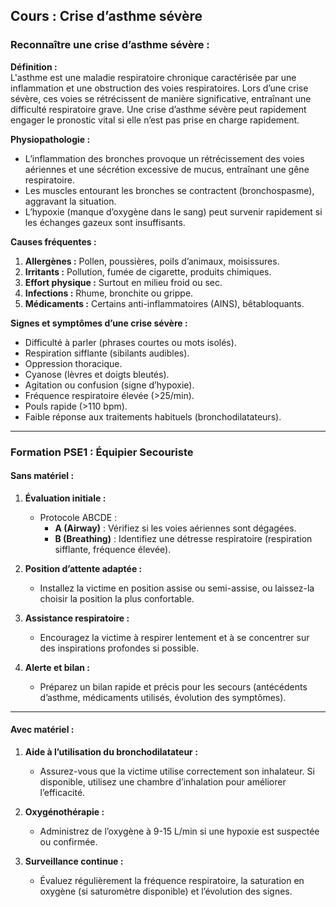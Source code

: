 ## **Cours : Crise d’asthme sévère**

### **Reconnaître une crise d’asthme sévère :**

**Définition :**  
L'asthme est une maladie respiratoire chronique caractérisée par une inflammation et une obstruction des voies respiratoires. Lors d’une crise sévère, ces voies se rétrécissent de manière significative, entraînant une difficulté respiratoire grave. Une crise d’asthme sévère peut rapidement engager le pronostic vital si elle n’est pas prise en charge rapidement.

**Physiopathologie :**

- L’inflammation des bronches provoque un rétrécissement des voies aériennes et une sécrétion excessive de mucus, entraînant une gêne respiratoire.
- Les muscles entourant les bronches se contractent (bronchospasme), aggravant la situation.
- L’hypoxie (manque d’oxygène dans le sang) peut survenir rapidement si les échanges gazeux sont insuffisants.

**Causes fréquentes :**

1. **Allergènes :** Pollen, poussières, poils d’animaux, moisissures.
2. **Irritants :** Pollution, fumée de cigarette, produits chimiques.
3. **Effort physique :** Surtout en milieu froid ou sec.
4. **Infections :** Rhume, bronchite ou grippe.
5. **Médicaments :** Certains anti-inflammatoires (AINS), bêtabloquants.

**Signes et symptômes d’une crise sévère :**

- Difficulté à parler (phrases courtes ou mots isolés).
- Respiration sifflante (sibilants audibles).
- Oppression thoracique.
- Cyanose (lèvres et doigts bleutés).
- Agitation ou confusion (signe d’hypoxie).
- Fréquence respiratoire élevée (>25/min).
- Pouls rapide (>110 bpm).
- Faible réponse aux traitements habituels (bronchodilatateurs).

---

### **Formation PSE1 : Équipier Secouriste**

#### **Sans matériel :**

1. **Évaluation initiale :**
    
    - Protocole ABCDE :
        - **A (Airway)** : Vérifiez si les voies aériennes sont dégagées.
        - **B (Breathing)** : Identifiez une détresse respiratoire (respiration sifflante, fréquence élevée).
2. **Position d’attente adaptée :**
    
    - Installez la victime en position assise ou semi-assise, ou laissez-la choisir la position la plus confortable.
3. **Assistance respiratoire :**
    
    - Encouragez la victime à respirer lentement et à se concentrer sur des inspirations profondes si possible.
4. **Alerte et bilan :**
    
    - Préparez un bilan rapide et précis pour les secours (antécédents d’asthme, médicaments utilisés, évolution des symptômes).

---

#### **Avec matériel :**

1. **Aide à l’utilisation du bronchodilatateur :**
    
    - Assurez-vous que la victime utilise correctement son inhalateur. Si disponible, utilisez une chambre d’inhalation pour améliorer l’efficacité.
2. **Oxygénothérapie :**
    
    - Administrez de l’oxygène à 9-15 L/min si une hypoxie est suspectée ou confirmée.
3. **Surveillance continue :**
    
    - Évaluez régulièrement la fréquence respiratoire, la saturation en oxygène (si saturomètre disponible) et l’évolution des signes.